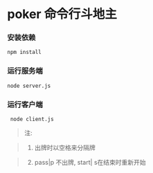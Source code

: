 # poker 命令行斗地主

### 安装依赖
```npm install```

### 运行服务端
```node server.js```

### 运行客户端
``` node client.js```

> 注:

> 1. 出牌时以空格来分隔牌

> 2. pass|p 不出牌, start| s在结束时重新开始
